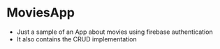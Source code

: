 # MoviesApp
- Just a sample of an App about movies using firebase authentication
- It also contains the CRUD implementation
